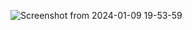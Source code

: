 ![Screenshot from 2024-01-09 19-53-59](https://github.com/Mbaliii/Web_Designs/assets/124290369/850fb9a3-6ccd-402b-9f63-068f80b84bb6)
